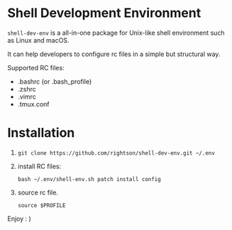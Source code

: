Shell Development Environment
===================

`shell-dev-env` is a all-in-one package for Unix-like shell environment such as Linux and macOS.

It can help developers to configure rc files in a simple but structural way.

Supported RC files:
   - .bashrc (or .bash_profile)
   - .zshrc
   - .vimrc
   - .tmux.conf 

Installation
===================

1. `git clone https://github.com/rightson/shell-dev-env.git ~/.env`

2.  install RC files:

	`bash ~/.env/shell-env.sh patch install config`
	
3. source rc file. 

	`source $PROFILE`

Enjoy : )

